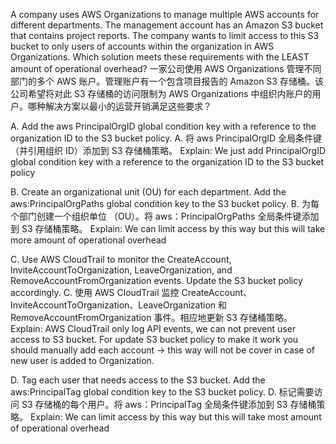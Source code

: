 A company uses AWS Organizations to manage multiple AWS accounts for different departments. The management account has an Amazon S3 bucket that contains project reports. The company wants to limit access to this S3 bucket to only users of accounts within the organization in AWS Organizations. Which solution meets these requirements with the LEAST amount of operational overhead? 
一家公司使用 AWS Organizations 管理不同部门的多个 AWS 账户。管理账户有一个包含项目报告的 Amazon S3 存储桶。该公司希望将对此 S3 存储桶的访问限制为 AWS Organizations 中组织内账户的用户。哪种解决方案以最小的运营开销满足这些要求？

A. Add the aws PrincipalOrgID global condition key with a reference to the organization ID to the S3 bucket policy. 
A. 将 aws PrincipalOrgID 全局条件键（并引用组织 ID）添加到 S3 存储桶策略。
Explain: We just add PrincipalOrgID global condition key with a reference to the organization ID to the S3 bucket policy

B. Create an organizational unit (OU) for each department. Add the aws:PrincipalOrgPaths global condition key to the S3 bucket policy. 
B. 为每个部门创建一个组织单位 （OU）。将 aws：PrincipalOrgPaths 全局条件键添加到 S3 存储桶策略。
Explain: We can limit access by this way but this will take more amount of operational overhead

C. Use AWS CloudTrail to monitor the CreateAccount, InviteAccountToOrganization, LeaveOrganization, and RemoveAccountFromOrganization events. Update the S3 bucket policy accordingly. 
C. 使用 AWS CloudTrail 监控 CreateAccount、InviteAccountToOrganization、LeaveOrganization 和 RemoveAccountFromOrganization 事件。相应地更新 S3 存储桶策略。
Explain: AWS CloudTrail only log API events, we can not prevent user access to S3 bucket. For update S3 bucket policy to make it work you should manually add each account -> this way will not be cover in case of new user is added to Organization.

D. Tag each user that needs access to the S3 bucket. Add the aws:PrincipalTag global condition key to the S3 bucket policy.
D. 标记需要访问 S3 存储桶的每个用户。将 aws：PrincipalTag 全局条件键添加到 S3 存储桶策略。
Explain: We can limit access by this way but this will take most amount of operational overhead